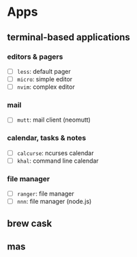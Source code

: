 # Apps

## terminal-based applications

### editors & pagers

- [ ] `less`: default pager
- [ ] `micro`: simple editor
- [ ] `nvim`: complex editor

### mail

- [ ] `mutt`: mail client (neomutt)

### calendar, tasks & notes

- [ ] `calcurse`: ncurses calendar
- [ ] `khal`: command line calendar

### file manager

- [ ] `ranger`: file manager
- [ ] `nnn`: file manager (node.js)

## brew cask

## mas

